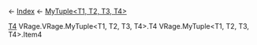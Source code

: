 ← [Index](Api-Index) ← [MyTuple<T1, T2, T3, T4>](VRage.MyTuple`4)

[T4]() VRage.VRage.MyTuple<T1, T2, T3, T4>.T4 VRage.MyTuple<T1, T2, T3, T4>.Item4